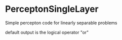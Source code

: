 # PerceptonSingleLayer

Simple percepton code for linearly separable problems

default output is the logical operator "or"
